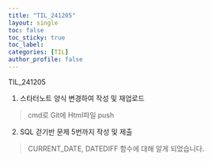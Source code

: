 ```yaml
---
title: "TIL_241205"
layout: single
toc: false
toc_sticky: true
toc_label: 
categories: [TIL]
author_profile: false
---
```


TIL_241205

1. 스타터노트 양식 변경하여 작성 및 재업로드
> cmd로 Git에 Html파일 push

2. SQL 걷기반 문제 5번까지 작성 및 제출
> CURRENT_DATE, DATEDIFF 함수에 대해 알게 되었습니다.